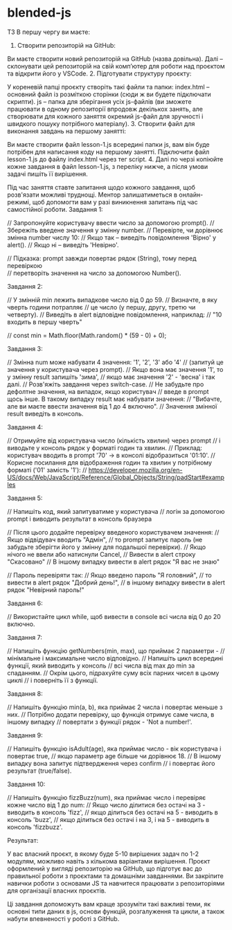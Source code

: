 # blended-js

ТЗ
В першу чергу ви маєте:

1. Створити репозиторій на GitHub:

Ви маєте створити новий репозиторій на GitHub (назва довільна).
Далі – склонувати цей репозиторій на свій комп’ютер для роботи над проєктом та відкрити його у VSCode.
2. Підготувати структуру проєкту:

У кореневій папці проєкту створіть такі файли та папки:
index.html – основний файл із розміткою сторінки (сюди ж ви будете підключати скрипти).
js – папка для зберігання усіх js-файлів (ви зможете працювати в одному репозиторії впродовж декількох занять, але створювати для кожного заняття окремий js-файл для зручності і швидкого пошуку потрібного матеріалу).
3. Створити файл для виконання завдань на першому занятті:

Ви маєте створити файл lesson-1.js всередині папки js, вам він буде потрібен для написання коду на першому занятті.
Підключити файл lesson-1.js до файлу index.html через тег script.
4. Далі по черзі копіюйте кожне завдання в файл lesson-1.js, з переліку нижче, а після умови задачі пишіть її вирішення.

Під час заняття ставте запитання щодо кожного завдання, щоб розв'язати можливі труднощі. Ментор залишатиметься в онлайн-режимі, щоб допомогти вам у разі виникнення запитань під час самостійної роботи.
Завдання 1:

// Запропонуйте користувачу ввести число за допомогою prompt().
// Збережіть введене значення у змінну number.
// Перевірте, чи дорівнює змінна number числу 10:
//    Якщо так – виведіть повідомлення 'Вірно' у alert().
//    Якщо ні – виведіть 'Невірно'. 

// Підказка: prompt завжди повертає рядок (String), тому перед перевіркою  
// перетворіть значення на число за допомогою Number().

Завдання 2:

// У змінній min лежить випадкове число від 0 до 59.
// Визначте, в яку чверть години потрапляє
// це число (у першу, другу, третю чи четверту).
// Виведіть в alert відповідне повідомлення, наприклад:
// "10 входить в першу чверть"

// const min = Math.floor(Math.random() * (59 - 0) + 0);

Завдання 3:

// Змінна num може набувати 4 значення: '1', '2', '3' або '4' 
// (запитуй це значення у користувача через prompt). 
// Якщо вона має значення '1', то у змінну result запишіть 'зима',
// якщо має значення '2' - 'весна' і так далі.
// Розв'яжіть завдання через switch-case.
// Не забудьте про дефолтне значення, на випадок, якщо користувач 
// введе в prompt щось інше. В такому випадку result має набувати значення:
// "Вибачте, але ви маєте ввести значення від 1 до 4 включно".
// Значення змінної result виведіть в консоль.

Завдання 4:

// Отримуйте від користувача число (кількість хвилин) через prompt
// і виводьте у консоль рядок у форматі годин та хвилин.
// Приклад: користувач вводить в prompt '70' -> в консолі відобразиться '01:10'.
// Корисне посилання для відображення годин та хвилин у потрібному форматі ('01' замість '1'): 
// https://developer.mozilla.org/en-US/docs/Web/JavaScript/Reference/Global_Objects/String/padStart#examples

Завдання 5:

// Напишіть код, який запитуватиме у користувача
// логін за допомогою prompt і виводить результат в консоль браузера

// Після цього додайте перевірку введеного користувачем значення:
// Якщо відвідувач вводить "Адмін",
// то prompt запитує пароль (не забудьте зберігти його у змінну для подальшої перевірки).
// Якщо нічого не ввели або натиснули Cancel,
// Вивести в alert строку "Скасовано"
// В іншому випадку вивести в alert рядок "Я вас не знаю"

// Пароль перевіряти так:
// Якщо введено пароль "Я головний",
// то вивести в alert рядок "Добрий день!",
// в іншому випадку вивести в alert рядок "Невірний пароль!"

Завдання 6:

// Використайте цикл while, щоб вивести в console всі числа від 0 до 20 включно.

Завдання 7:

// Напишіть функцію getNumbers(min, max), що приймає 2 параметри - 
// мінімальне і максимальне число відповідно.
// Напишіть цикл всередині функції, який виводить у консоль
// всі числа від max до min за спаданням.
// Окрім цього, підрахуйте суму всіх парних чисел в цьому циклі
// і поверніть її з функції.

Завдання 8:

// Напишіть функцію min(a, b), яка приймає 2 числа і повертає меньше з них.
// Потрібно додати перевірку, що функція отримує саме числа, в іншому випадку
// повертати з функції рядок - 'Not a number!'.

Завдання 9:

// Напишіть функцію isAdult(age), яка  приймає число - вік користувача і повертає true, 
// якщо параметр age більше чи дорівнює 18.
// В іншому випадку вона запитує підтвердження через confirm 
// і повертає його результат (true/false).

Завдання 10:

// Напишіть функцію fizzBuzz(num), яка приймає число і перевіряє кожне число від 1 до num:
// Якщо число ділитися  без остачі на 3 - виводить в консоль 'fizz',
// якщо ділиться  без остачі на 5 - виводить в консоль 'buzz',
// якщо ділиться  без остачі і на 3, і на 5 - виводить в консоль 'fizzbuzz'.



Результат:

У вас власний проєкт, в якому буде 5-10 вирішених задач по 1-2 модулям, можливо навіть з кількома варіантами вирішення.
Проєкт оформлений у вигляді репозиторію на GitHub, що підготує вас до правильної роботи з проєктами та домашніми завданнями.
Ви закріпите навички роботи з основами JS та навчитеся працювати з репозиторіями для організації власних проєктів.

Ці завдання допоможуть вам краще зрозуміти такі важливі теми, як основні типи даних в js, основи функцій, розгалуження та цикли, а також набути впевненості у роботі з GitHub.
